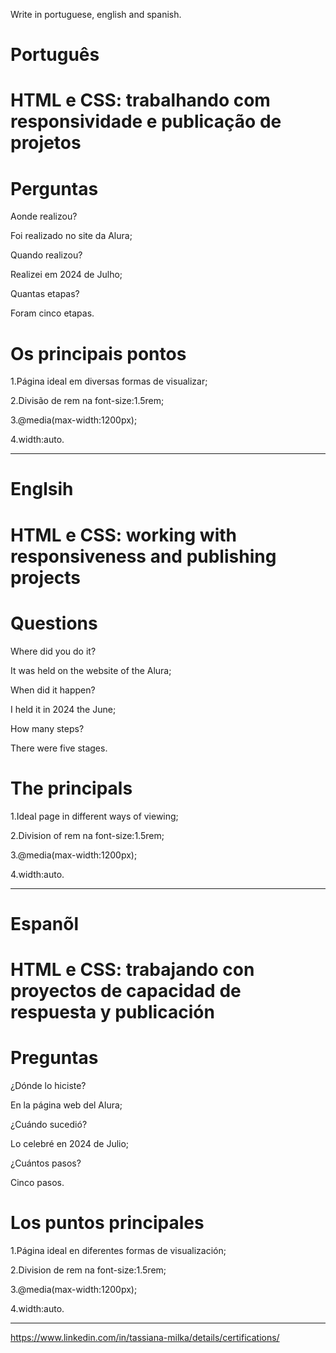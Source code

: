 
Write in portuguese, english and spanish.

# Português

# HTML e CSS: trabalhando com responsividade e publicação de projetos

# Perguntas

Aonde realizou?

Foi realizado no site da Alura;

Quando realizou?

Realizei em 2024 de Julho;

Quantas etapas?

Foram cinco etapas.

# Os principais pontos

1.Página ideal em diversas formas de visualizar;

2.Divisão de rem na font-size:1.5rem;

3.@media(max-width:1200px);

4.width:auto.

--------------------------------------------------------------------------------------------------------------------------------

# Englsih 


# HTML e CSS: working with responsiveness and publishing projects

# Questions

Where did you do it?

It was held on the website of the Alura;

When did it happen?

I held it in 2024 the June;

How many steps?

There were five stages.

# The principals

1.Ideal page in different ways of viewing;

2.Division of rem na font-size:1.5rem;

3.@media(max-width:1200px);

4.width:auto.



--------------------------------------------------------------------------------------------------------------------------------

# Espanõl

# HTML e CSS: trabajando con proyectos de capacidad de respuesta y publicación

# Preguntas

¿Dónde lo hiciste?

En la página web del Alura;

¿Cuándo sucedió?

Lo celebré en 2024 de Julio;

¿Cuántos pasos?

Cinco pasos.

# Los puntos principales

1.Página ideal en diferentes formas de visualización;

2.Division de rem na font-size:1.5rem;

3.@media(max-width:1200px);

4.width:auto.


--------------------------------------------------------------------------------------------------------------------------------

https://www.linkedin.com/in/tassiana-milka/details/certifications/


